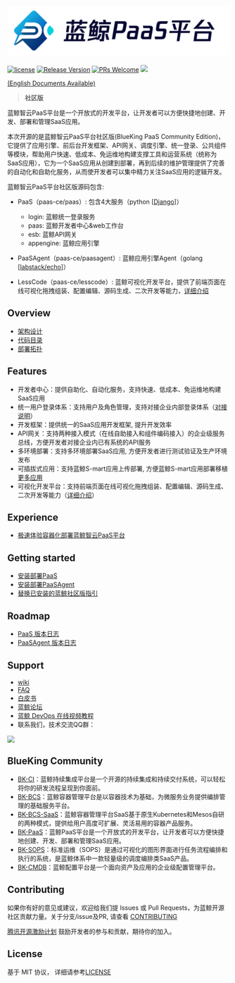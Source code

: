 ![](docs/resource/img/bk_paas_zh.png)
---

[![license](https://img.shields.io/badge/license-MIT-brightgreen.svg?style=flat)](https://github.com/Tencent/bk-PaaS/blob/master/LICENSE) [![Release Version](https://img.shields.io/badge/release-3.2.2-brightgreen.svg)](https://github.com/Tencent/bk-PaaS/releases) [![PRs Welcome](https://img.shields.io/badge/PRs-welcome-brightgreen.svg)](https://github.com/Tencent/bk-PaaS/pulls) [![](https://travis-ci.com/Tencent/bk-PaaS.svg?token=ypkHQqxUR3Y3ctuD7qFS&branch=master)](https://travis-ci.com/Tencent/bk-PaaS)


[(English Documents Available)](readme_en.md)

> **社区版**

蓝鲸智云PaaS平台是一个开放式的开发平台，让开发者可以方便快捷地创建、开发、部署和管理SaaS应用。

本次开源的是蓝鲸智云PaaS平台社区版(BlueKing PaaS Community Edition)，它提供了应用引擎、前后台开发框架、API网关、调度引擎、统一登录、公共组件等模块，帮助用户快速、低成本、免运维地构建支撑工具和运营系统（统称为SaaS应用），它为一个SaaS应用从创建到部署，再到后续的维护管理提供了完善的自动化和自助化服务，从而使开发者可以集中精力关注SaaS应用的逻辑开发。

蓝鲸智云PaaS平台社区版源码包含:

- PaaS（paas-ce/paas）: 包含4大服务（python [[Django](https://www.djangoproject.com/)]）
    - login: 蓝鲸统一登录服务
    - paas: 蓝鲸开发者中心&web工作台
    - esb: 蓝鲸API网关
    - appengine: 蓝鲸应用引擎
- PaaSAgent（paas-ce/paasagent）: 蓝鲸应用引擎Agent（golang [[labstack/echo](https://github.com/labstack/echo)]）

- LessCode（paas-ce/lesscode）: 蓝鲸可视化开发平台，提供了前端页面在线可视化拖拽组装、配置编辑、源码生成、二次开发等能力，[详细介绍](https://github.com/Tencent/bk-PaaS/blob/lesscode-master/paas-ce/lesscode/README.md)
    
## Overview

- [架构设计](docs/overview/architecture.md)
- [代码目录](docs/overview/project_codes.md)
- [部署拓扑](docs/overview/project_deploy.md)


## Features

- 开发者中心：提供自助化、自动化服务，支持快速、低成本、免运维地构建SaaS应用
- 统一用户登录体系：支持用户及角色管理，支持对接企业内部登录体系（[对接说明](http://docs.bk.tencent.com/develop_center/enterprise_login/)）
- 开发框架：提供统一的SaaS应用开发框架, 提升开发效率
- API网关：支持两种接入模式（在线自助接入和组件编码接入）的企业级服务总线，方便开发者对接企业内已有系统的API服务
- 多环境部署：支持多环境部署SaaS应用, 方便开发者进行测试验证及生产环境发布
- 可插拔式应用：支持蓝鲸S-mart应用上传部署, 方便蓝鲸S-mart应用部署移植 [更多应用](http://bk.tencent.com/s-mart)
- 可视化开发平台：支持前端页面在线可视化拖拽组装、配置编辑、源码生成、二次开发等能力（[详细介绍](https://github.com/Tencent/bk-PaaS/blob/lesscode-master/paas-ce/lesscode/README.md)）

## Experience

- [极速体验容器化部署蓝鲸智云PaaS平台](docs/wiki/container-support.md)

## Getting started

- [安装部署PaaS](docs/install/ce_paas_install.md)
- [安装部署PaaSAgent](docs/install/ce_paas_agent_install.md)
- [替换已安装的蓝鲸社区版指引](https://docs.bk.tencent.com/bk_osed/guide.html#osed)


## Roadmap

- [PaaS 版本日志](paas-ce/paas/release.md)
- [PaaSAgent 版本日志](paas-ce/paasagent/release.md)

## Support

- [wiki](https://github.com/Tencent/bk-PaaS/wiki)
- [FAQ](https://github.com/Tencent/bk-PaaS/wiki/FAQ)
- [白皮书](http://docs.bk.tencent.com/product_white_paper/paas/)
- [蓝鲸论坛](https://bk.tencent.com/s-mart/community)
- [蓝鲸 DevOps 在线视频教程](https://cloud.tencent.com/developer/edu/major-100008)
- 联系我们，技术交流QQ群：


<img src="docs/resource/img/bk_qq_group.png" width="250" hegiht="250" align=center />

## BlueKing Community

- [BK-CI](https://github.com/Tencent/bk-ci)：蓝鲸持续集成平台是一个开源的持续集成和持续交付系统，可以轻松将你的研发流程呈现到你面前。
- [BK-BCS](https://github.com/Tencent/bk-bcs)：蓝鲸容器管理平台是以容器技术为基础，为微服务业务提供编排管理的基础服务平台。
- [BK-BCS-SaaS](https://github.com/Tencent/bk-bcs-saas)：蓝鲸容器管理平台SaaS基于原生Kubernetes和Mesos自研的两种模式，提供给用户高度可扩展、灵活易用的容器产品服务。
- [BK-PaaS](https://github.com/Tencent/bk-PaaS)：蓝鲸PaaS平台是一个开放式的开发平台，让开发者可以方便快捷地创建、开发、部署和管理SaaS应用。
- [BK-SOPS](https://github.com/Tencent/bk-sops)：标准运维（SOPS）是通过可视化的图形界面进行任务流程编排和执行的系统，是蓝鲸体系中一款轻量级的调度编排类SaaS产品。
- [BK-CMDB](https://github.com/Tencent/bk-cmdb)：蓝鲸配置平台是一个面向资产及应用的企业级配置管理平台。

## Contributing

如果你有好的意见或建议，欢迎给我们提 Issues 或 Pull Requests，为蓝鲸开源社区贡献力量。关于分支/issue及PR, 请查看 [CONTRIBUTING](docs/CONTRIBUTING.md)

[腾讯开源激励计划](https://opensource.tencent.com/contribution) 鼓励开发者的参与和贡献，期待你的加入。

## License

基于 MIT 协议， 详细请参考[LICENSE](LICENSE.txt)
